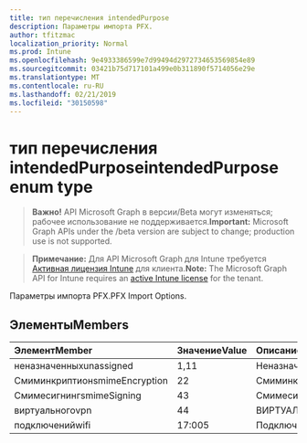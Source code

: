 ```yaml
---
title: тип перечисления intendedPurpose
description: Параметры импорта PFX.
author: tfitzmac
localization_priority: Normal
ms.prod: Intune
ms.openlocfilehash: 9e4933386599e7d99494d2972734653569854e89
ms.sourcegitcommit: 03421b75d717101a499e0b311890f5714056e29e
ms.translationtype: MT
ms.contentlocale: ru-RU
ms.lasthandoff: 02/21/2019
ms.locfileid: "30150598"
---
```

# <a name="intendedpurpose-enum-type"></a><span data-ttu-id="53a64-103">тип перечисления intendedPurpose</span><span class="sxs-lookup"><span data-stu-id="53a64-103">intendedPurpose enum type</span></span>

> <span data-ttu-id="53a64-104">**Важно!** API Microsoft Graph в версии/Beta могут изменяться; рабочее использование не поддерживается.</span><span class="sxs-lookup"><span data-stu-id="53a64-104">**Important:** Microsoft Graph APIs under the /beta version are subject to change; production use is not supported.</span></span>

> <span data-ttu-id="53a64-105">**Примечание:** Для API Microsoft Graph для Intune требуется [Активная лицензия Intune](https://go.microsoft.com/fwlink/?linkid=839381) для клиента.</span><span class="sxs-lookup"><span data-stu-id="53a64-105">**Note:** The Microsoft Graph API for Intune requires an [active Intune license](https://go.microsoft.com/fwlink/?linkid=839381) for the tenant.</span></span>

<span data-ttu-id="53a64-106">Параметры импорта PFX.</span><span class="sxs-lookup"><span data-stu-id="53a64-106">PFX Import Options.</span></span>

## <a name="members"></a><span data-ttu-id="53a64-107">Элементы</span><span class="sxs-lookup"><span data-stu-id="53a64-107">Members</span></span>
|<span data-ttu-id="53a64-108">Элемент</span><span class="sxs-lookup"><span data-stu-id="53a64-108">Member</span></span>|<span data-ttu-id="53a64-109">Значение</span><span class="sxs-lookup"><span data-stu-id="53a64-109">Value</span></span>|<span data-ttu-id="53a64-110">Описание</span><span class="sxs-lookup"><span data-stu-id="53a64-110">Description</span></span>|
|:---|:---|:---|
|<span data-ttu-id="53a64-111">неназначенных</span><span class="sxs-lookup"><span data-stu-id="53a64-111">unassigned</span></span>|<span data-ttu-id="53a64-112">1,1</span><span class="sxs-lookup"><span data-stu-id="53a64-112">1</span></span>|<span data-ttu-id="53a64-113">Неназначенных</span><span class="sxs-lookup"><span data-stu-id="53a64-113">Unassigned</span></span>|
|<span data-ttu-id="53a64-114">Смиминкриптион</span><span class="sxs-lookup"><span data-stu-id="53a64-114">smimeEncryption</span></span>|<span data-ttu-id="53a64-115">2</span><span class="sxs-lookup"><span data-stu-id="53a64-115">2</span></span>|<span data-ttu-id="53a64-116">Смиминкриптион</span><span class="sxs-lookup"><span data-stu-id="53a64-116">SmimeEncryption</span></span>|
|<span data-ttu-id="53a64-117">Смимесигнинг</span><span class="sxs-lookup"><span data-stu-id="53a64-117">smimeSigning</span></span>|<span data-ttu-id="53a64-118">4</span><span class="sxs-lookup"><span data-stu-id="53a64-118">3</span></span>|<span data-ttu-id="53a64-119">Смимесигнинг</span><span class="sxs-lookup"><span data-stu-id="53a64-119">SmimeSigning</span></span>|
|<span data-ttu-id="53a64-120">виртуального</span><span class="sxs-lookup"><span data-stu-id="53a64-120">vpn</span></span>|<span data-ttu-id="53a64-121">4</span><span class="sxs-lookup"><span data-stu-id="53a64-121">4</span></span>|<span data-ttu-id="53a64-122">ВИРТУАЛЬНОГО</span><span class="sxs-lookup"><span data-stu-id="53a64-122">VPN</span></span>|
|<span data-ttu-id="53a64-123">подключений</span><span class="sxs-lookup"><span data-stu-id="53a64-123">wifi</span></span>|<span data-ttu-id="53a64-124">17:00</span><span class="sxs-lookup"><span data-stu-id="53a64-124">5</span></span>|<span data-ttu-id="53a64-125">Подключений</span><span class="sxs-lookup"><span data-stu-id="53a64-125">Wifi</span></span>|




